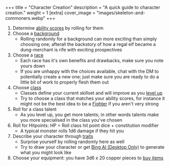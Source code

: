 +++
title = "Character Creation"
description = "A quick guide to character creation."
weight = 1
[extra] 
cover_image = "images/skeleton-and-commoners.webp"
+++

1. Determine [ability scores](@/rules/ability_scores.md) by rolling for them
1. Choose a [background](@/rules/backgrounds.md)
   - Rolling randomly for a background can more exciting than simply choosing
     one; afterall the backstory of how a regal elf became a dung-merchant is
     rife with exciting prospectives
1. Choose a [race](@/setting/races.md)
   - Each race has it's own benefits and drawbacks, make sure you note yours
     down
   - If you are unhappy with the choices available, chat with the DM to
     potentially create a new one; just make sure you are ready to do a little
     bit of work to properly flesh them out
1. Choose [class](@/classes/_index.md)
   - Classes define your current skillset and will improve as you
     [level up](@/rules/levels.md)
   - Try to choose a class that matches your ability scores, for instance it
     might not be the best idea to be a [Fighter](@/classes/fighter.md) if you
     aren't very strong
1. Roll for a class talent
   - As you level up, you get more talents; in other words talents make you more
     specialised in the class you've chosen
1. Roll for Hitpoints: HP = Roll class hit point dice + constitution modifier
   - A typical monster rolls 1d6 damage if they hit you
1. Describe your character through [traits](@/misc/traits.md)
   - Surprise yourself by rolling randomly here as well
   - Try to draw your character or get
     [Bing AI (Desktop Only)](https://www.bing.com/search?q=Bing+AI&showconv=1&FORM=hpcodx)
     to generate what you might look like
1. Choose your equipment: you have 3d6 x 20 copper pieces to
   [buy items](@/rules/items.md)
